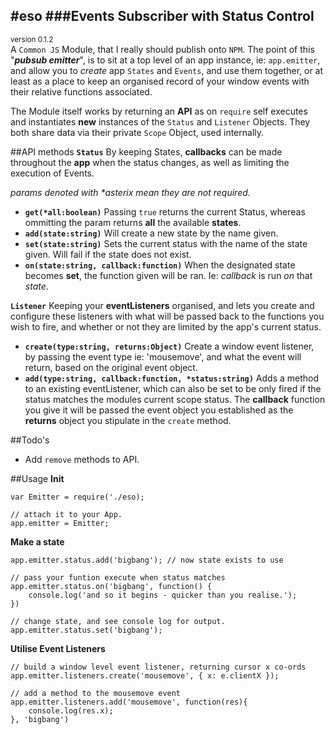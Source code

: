 #eso
###Events Subscriber with Status Control
---
<sup>version 0.1.2</sup>  
A `Common JS` Module, that I really should publish onto `NPM`.
The point of this "*__pubsub emitter__*", is to sit at a top level of an app instance, ie: `app.emitter`, and allow you to _create_ app `States` and `Events`, and use them together, or at least as a place to keep an organised record of your window events with their relative functions associated.

The Module itself works by returning an __API__ as on `require` self executes and instantiates __new__ instances of the `Status` and `Listener` Objects. They both share data via their private `Scope` Object, used internally.

##API methods
__`Status`__
By keeping States, __callbacks__ can be made throughout the __app__ when the status changes, as well as limiting the execution of Events.

_params denoted with *asterix mean they are not required._

* __`get(*all:boolean)`__ Passing `true` returns the current Status, whereas ommitting the param returns __all__ the available __states__. 
* __`add(state:string)`__ Will create a new state by the name given.
* __`set(state:string)`__ Sets the current status with the name of the state given. Will fail if the state does not exist.
* __`on(state:string, callback:function)`__ When the designated state becomes __set__, the function given will be ran. Ie: _callback_ is run _on_ that _state_.

__`Listener`__
Keeping your __eventListeners__ organised, and lets you create and configure these listeners with what will be passed back to the functions you wish to fire, and whether or not they are limited by the app's current status.

* __`create(type:string, returns:Object)`__ Create a window event listener, by passing the event type ie: 'mousemove', and what the event will return, based on the original event object.
* __`add(type:string, callback:function, *status:string)`__ Adds a method to an existing eventListener, which can also be set to be only fired if the status matches the modules current scope status. The __callback__ function you give it will be passed the event object you established as the __returns__ object you stipulate in the `create` method.

##Todo's

* Add `remove` methods to API.


##Usage
__Init__

	var Emitter = require('./eso);
	
	// attach it to your App.
	app.emitter = Emitter;

__Make a state__

	app.emitter.status.add('bigbang'); // now state exists to use
	
	// pass your funtion execute when status matches
	app.emitter.status.on('bigbang', function() {
		console.log('and so it begins - quicker than you realise.');
	})
	
	// change state, and see console log for output.
	app.emitter.status.set('bigbang');
	
__Utilise Event Listeners__

	// build a window level event listener, returning cursor x co-ords
	app.emitter.listeners.create('mousemove', { x: e.clientX });
	
	// add a method to the mousemove event
	app.emitter.listeners.add('mousemove', function(res){ 
		console.log(res.x); 
	}, 'bigbang')
	
